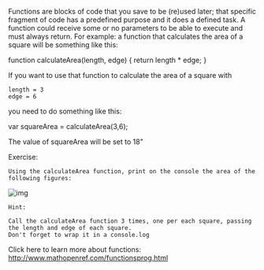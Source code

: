 Functions are blocks of code that you save to be (re)used later; that specific fragment of code has a predefined purpose and it does a defined task. A function could receive some or no parameters to be able to execute and must always return. For example: a function that calculates the area of a square will be something like this:

function calculateArea(length, edge)
{
    return length * edge;
}

If you want to use that function to calculate the area of a square with

    length = 3
    edge = 6

you need to do something like this:

var squareArea = calculateArea(3,6);

The value of squareArea will be set to 18"



Exercise:

    Using the calculateArea function, print on the console the area of the following figures:

   ![img](http://i.imgur.com/VyoJRAL.png)

    Hint:

    Call the calculateArea function 3 times, one per each square, passing the length and edge of each square.
    Don't forget to wrap it in a console.log


Click here to learn more about functions: http://www.mathopenref.com/functionsprog.html